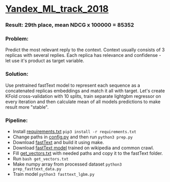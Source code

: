 # [Yandex_ML_track_2018](https://contest.yandex.ru/algorithm2018/contest/7914/problems/)

### Result: 29th place, mean NDCG x 100000 = 85352 

### Problem:

  Predict the most relevant reply to the context. Context usually consists of 3 replicas with several replies. Each replica has relevance and confidense - let use it's product as target variable.
  
### Solution:
  Use pretrained fastText model to represent each sequence as a concatenated replicas embeddings and match it all with target. Let's create KFold cross-validation with 10 splits, train separate lightgbm regressor on every iteration and then calculate mean of all models predictions to make result more "stable".
  
### Pipeline:
 - Install [requirements.txt](https://github.com/gasparian/Yandex_ML_track_2018/blob/master/requirements.txt) `pip3 install -r requirements.txt`
 - Change paths in [config.py](https://github.com/gasparian/Yandex_ML_track_2018/blob/master/config.py) and then run `python3 prep.py` 
 - Download [fastText](https://github.com/facebookresearch/fastText) and build it using make.
 - Download [fastText model](https://fasttext.cc/docs/en/crawl-vectors.html) trained on wikipedia and common crawl.
 - Fill [get_vectors.txt](https://github.com/gasparian/Yandex_ML_track_2018/blob/master/get_vectors.txt) with needed paths and copy it to the fastText folder.
 - Run `bash get_vectors.txt`
 - Make numpy array from processed dataset `python3 prep_fasttext_data.py`
 - Train model `python3 fasttext_lgbm.py`
